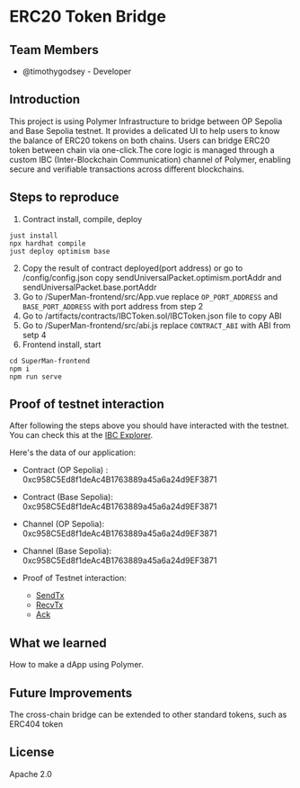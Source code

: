 # ERC20 Token Bridge

## Team Members

- @timothygodsey - Developer


## Introduction

This project is using Polymer Infrastructure to bridge between OP Sepolia and Base Sepolia testnet. It provides a delicated UI to help users to know the balance of ERC20 tokens on both chains. Users can bridge ERC20 token between chain via one-click.The core logic is managed through a custom IBC (Inter-Blockchain Communication) channel of Polymer, enabling secure and verifiable transactions across different blockchains.


## Steps to reproduce


1. Contract install, compile, deploy
```
just install
npx hardhat compile
just deploy optimism base
```
2. Copy the result of contract deployed(port address) or go to /config/config.json copy sendUniversalPacket.optimism.portAddr and sendUniversalPacket.base.portAddr
3. Go to /SuperMan-frontend/src/App.vue replace `OP_PORT_ADDRESS` and `BASE_PORT_ADDRESS` with port address from step 2
4. Go to /artifacts/contracts/IBCToken.sol/IBCToken.json file to copy ABI
5. Go to /SuperMan-frontend/src/abi.js replace `CONTRACT_ABI` with ABI from setp 4
6. Frontend install, start
```
cd SuperMan-frontend
npm i
npm run serve
```

## Proof of testnet interaction

After following the steps above you should have interacted with the testnet. You can check this at the [IBC Explorer](https://explorer.ethdenver.testnet.polymer.zone/).

Here's the data of our application:

- Contract (OP Sepolia) : 0xc958C5Ed8f1deAc4B1763889a45a6a24d9EF3871
- Contract (Base Sepolia): 0xc958C5Ed8f1deAc4B1763889a45a6a24d9EF3871
- Channel (OP Sepolia): 0xc958C5Ed8f1deAc4B1763889a45a6a24d9EF3871
- Channel (Base Sepolia): 0xc958C5Ed8f1deAc4B1763889a45a6a24d9EF3871

- Proof of Testnet interaction:
    - [SendTx](https://optimism-sepolia.blockscout.com/tx/0x27a859bc3038ee5bbe90c71c39007005732ca33a355181cd3bef3ac779e3f736)
    - [RecvTx](https://base-sepolia.blockscout.com/tx/0xe206968e327389e3c1cf18e6dcf1b6503b97f72fee31a6ab15f7b41ce5881d5c)
    - [Ack](https://base-sepolia.blockscout.com/tx/0xe206968e327389e3c1cf18e6dcf1b6503b97f72fee31a6ab15f7b41ce5881d5c)

## What we learned

How to make a dApp using Polymer.

## Future Improvements

The cross-chain bridge can be extended to other standard tokens, such as ERC404 token

## License
Apache 2.0